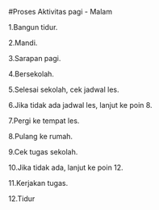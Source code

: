 #Proses Aktivitas pagi - Malam

1.Bangun tidur.

2.Mandi.

3.Sarapan pagi.

4.Bersekolah.

5.Selesai sekolah, cek jadwal les.

6.Jika tidak ada jadwal les, lanjut ke poin 8.

7.Pergi ke tempat les.

8.Pulang ke rumah.

9.Cek tugas sekolah.

10.Jika tidak ada, lanjut ke poin 12.

11.Kerjakan tugas.

12.Tidur
